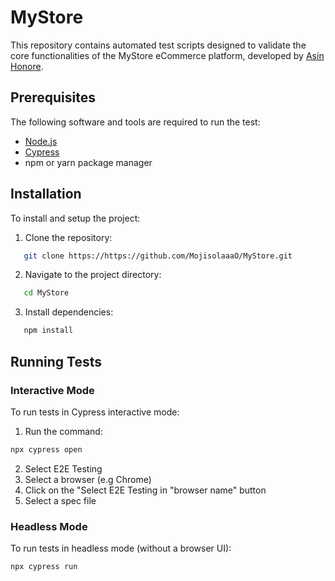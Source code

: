 # MyStore
This repository contains automated test scripts designed to validate the core functionalities 
of the MyStore eCommerce platform, developed by [Asin Honore](https://github.com/Asin-Junior-Honore). 

## Prerequisites
The following software and tools are required to run the test:
- [Node.js](https://nodejs.org/)
- [Cypress](https://www.cypress.io/)
- npm or yarn package manager

## Installation
To install and setup the project:
1. Clone the repository:
```bash
   git clone https://https://github.com/MojisolaaaO/MyStore.git
```

2. Navigate to the project directory:
```bash
   cd MyStore
```

3. Install dependencies:
```bash
   npm install
```


## Running Tests
### Interactive Mode
To run tests in Cypress interactive mode:
1. Run the command:
```bash
npx cypress open
```
2. Select E2E Testing
3. Select a browser (e.g Chrome)
4. Click on the "Select E2E Testing in "browser name" button
5. Select a spec file

### Headless Mode
To run tests in headless mode (without a browser UI):
```bash
npx cypress run
```

